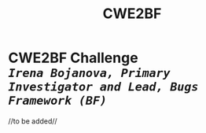 ﻿---
weight: 5
title: "CWE2BF"
---
# CWE2BF Challenge <br/>_`Irena Bojanova, Primary Investigator and Lead, Bugs Framework (BF)`_

//to be added//